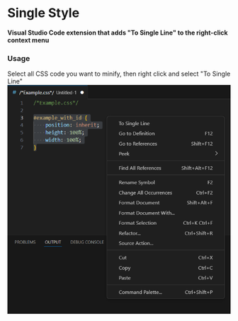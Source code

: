# Single Style
**Visual Studio Code extension that adds "To Single Line" to the right-click context menu**
### Usage
Select all CSS code you want to minify, then right click and select "To Single Line"
<br/><img src="./extension/example.png"/>